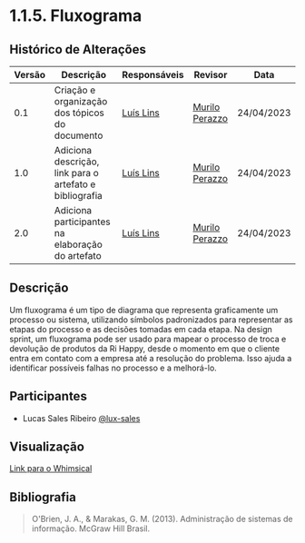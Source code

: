 # 1.1.5. Fluxograma

## Histórico de Alterações

| Versão | Descrição                                               | Responsáveis                                 | Revisor | Data       |
| ------ | ------------------------------------------------------- | -------------------------------------------- | ------- | ---------- |
| 0.1    | Criação e organização dos tópicos do documento          | [Luís Lins](https://github.com/luisgaboardi) |[Murilo Perazzo](https://github.com/murilopbs)| 24/04/2023 |
| 1.0    | Adiciona descrição, link para o artefato e bibliografia | [Luís Lins](https://github.com/luisgaboardi) |[Murilo Perazzo](https://github.com/murilopbs)| 24/04/2023 |
| 2.0    | Adiciona participantes na elaboração do artefato        | [Luís Lins](https://github.com/luisgaboardi) |[Murilo Perazzo](https://github.com/murilopbs)| 24/04/2023 |

## Descrição

Um fluxograma é um tipo de diagrama que representa graficamente um processo ou sistema, utilizando símbolos padronizados para representar as etapas do processo e as decisões tomadas em cada etapa. Na design sprint, um fluxograma pode ser usado para mapear o processo de troca e devolução de produtos da Ri Happy, desde o momento em que o cliente entra em contato com a empresa até a resolução do problema. Isso ajuda a identificar possíveis falhas no processo e a melhorá-lo.

## Participantes

- Lucas Sales Ribeiro [@lux-sales](https://github.com/lux-sales)

## Visualização

[Link para o Whimsical](https://whimsical.com/ri-happy-fluxo-trocas-e-devolucoes-8W3uuqXTeJd73qN4aso7u5)

## Bibliografia

> O'Brien, J. A., & Marakas, G. M. (2013). Administração de sistemas de informação. McGraw Hill Brasil.
